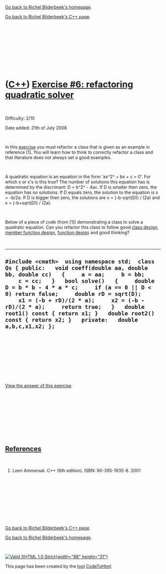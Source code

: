 [Go back to Richel Bilderbeek's homepage](index.htm).

[Go back to Richel Bilderbeek's C++ page](Cpp.htm).

 

 

 

 

 

([C++](Cpp.htm)) [Exercise \#6: refactoring quadratic solver](CppExerciseRefactoringQuadraticSolver.htm)
========================================================================================================

 

Difficulty: 2/10

Date added: 21th of July 2008

 

In this [exercise](CppExercise.htm) you must refactor a class that is
given as an example in reference \[1\]. You will learn how to think to
correctly refactor a class and that literature does not always set a
good examples.

 

A quadratic equation is an equation in the form 'ax^2^ + bx + c = 0'.
For which x or x's is this true? The number of solutions this equation
has is determined by the discrimant: D = b^2^ - 4ac. If D is smaller
then zero, the equation has no solutions. If D equals zero, the solution
to the equation is x = -b/2a. If D is bigger then zero, the solutions
are x = (-b-sqrt(D)) / (2a) and x = (-b+sqrt(D)) / (2a).

 

Below of a piece of code (from \[1\]) demonstrating a class to solve a
quadratic equation. Can you refactor this class to follow good [class
design](CppClassDesign.htm), [member function
design](CppMemberFunctionDesign.htm), [function
design](CppFunctionDesign.htm) and good thinking?

 

  ----------------------------------------------------------------------------------------------------------------------------------------------------------------------------------------------------------------------------------------------------------------------------------------------------------------------------------------------------------------------------------------------------------------------------------------------------------------------------
  ` #include <cmath>  using namespace std;  class Qs { public:   void coeff(double aa, double bb, double cc)   {     a = aa;     b = bb;     c = cc;   }   bool solve()   {     double D = b * b - 4 * a * c;     if (a == 0 || D < 0) return false;     double rD = sqrt(D);     x1 = (-b + rD)/(2 * a);     x2 = (-b - rD)/(2 * a);     return true;   }   double root1() const { return x1; }   double root2() const { return x2; }   private:   double a,b,c,x1,x2; }; `
  ----------------------------------------------------------------------------------------------------------------------------------------------------------------------------------------------------------------------------------------------------------------------------------------------------------------------------------------------------------------------------------------------------------------------------------------------------------------------------

 

 

 

 

 

[View the answer of this
exercise](CppExerciseRefactoringQuadraticSolverAnswer.htm).

 

 

 

 

 

[References](CppReferences.htm)
-------------------------------

 

1.  Leen Ammeraal. C++ (6th edition). ISBN: 90-395-1935-8. 2001

 

 

 

 

 

[Go back to Richel Bilderbeek's C++ page](Cpp.htm).

[Go back to Richel Bilderbeek's homepage](index.htm).

 

[![Valid XHTML 1.0 Strict](valid-xhtml10.png){width="88"
height="31"}](http://validator.w3.org/check?uri=referer)

This page has been created by the [tool](Tools.htm)
[CodeToHtml](ToolCodeToHtml.htm)
